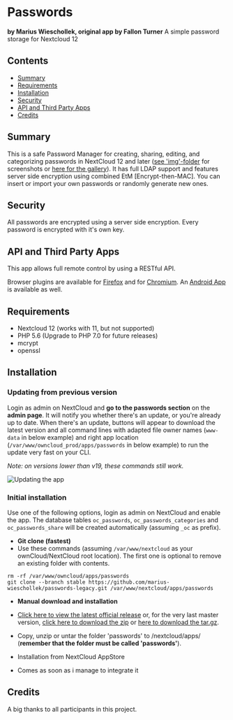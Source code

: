 # Passwords
**by Marius Wieschollek, original app by Fallon Turner**
A simple password storage for Nextcloud 12

## Contents
*  [Summary](#summary)
*  [Requirements](#requirements)
*  [Installation](#installation)
*  [Security](#security)
*  [API and Third Party Apps](#api-and-third-party-apps)
*  [Credits](#credits)

## Summary
This is a safe Password Manager for creating, sharing, editing, and categorizing passwords in NextCloud 12 and later ([see 'img'-folder](/img/) for screenshots or [here for the gallery](https://github.com/marius-wieschollek/passwords-legacy/wiki/ownCloud-Passwords-%7C-Gallery-(screenshots))). It has full LDAP support and features server side encryption using combined EtM [Encrypt-then-MAC].
You can insert or import your own passwords or randomly generate new ones.

## Security
All passwords are encrypted using a server side encryption. Every password is encrypted with it's own key.

## API and Third Party Apps
This app allows full remote control by using a RESTful API.

Browser plugins are available for [Firefox](https://addons.mozilla.org/de/firefox/addon/nextcloud-passwords/) and for [Chromium](https://github.com/marius-wieschollek/passwords-webextension/wiki/chromium-builds).
An [Android App](https://play.google.com/store/apps/details?id=com.intirix.cloudpasswordmanager) is available as well.

## Requirements
* Nextcloud 12 (works with 11, but not supported)
* PHP 5.6 (Upgrade to PHP 7.0 for future releases)
* mcrypt
* openssl

## Installation
### Updating from previous version
Login as admin on NextCloud and **go to the passwords section** on the **admin page**. It will notify you whether there's an update, or you're already up to date. When there's an update, buttons will appear to download the latest version and all command lines with adapted file owner names (`www-data` in below example) and right app location (`/var/www/owncloud_prod/apps/passwords` in below example) to run the update very fast on your CLI.

*Note: on versions lower than v19, these commands still work.*

![Updating the app](https://raw.githubusercontent.com/marius-wieschollek/passwords-legacy/stable/img/versionchecker.png)

### Initial installation
Use one of the following options, login as admin on NextCloud and enable the app. The database tables `oc_passwords`, `oc_passwords_categories` and `oc_passwords_share` will be created automatically (assuming `_oc` as prefix).
* **Git clone (fastest)** 
 * Use these commands (assuming `/var/www/nextcloud` as your ownCloud/NextCloud root location). The first one is optional to remove an existing folder with contents.
 ```
rm -rf /var/www/owncloud/apps/passwords
git clone --branch stable https://github.com/marius-wieschollek/passwords-legacy.git /var/www/nextcloud/apps/passwords
```
* **Manual download and installation** 
 * [Click here to view the latest official release](https://github.com/marius-wieschollek/passwords-legacy/releases/latest) or, for the very last master version, [click here to download the zip](https://github.com/marius-wieschollek/passwords-legacy/archive/stable.zip) or [here to download the tar.gz](https://github.com/marius-wieschollek/passwords-legacy/archive/stable.tar.gz).
 * Copy, unzip or untar the folder 'passwords' to /nextcloud/apps/ (**remember that the folder must be called 'passwords'**).

* Installation from NextCloud AppStore
 * Comes as soon as i manage to integrate it

## Credits
A big thanks to all participants in this project.
